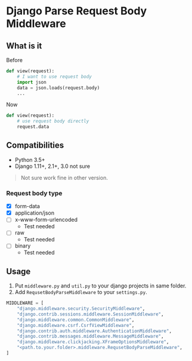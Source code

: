 # Django Parse Request Body Middleware

## What is it

Before

```python
def view(request):
    # I want to use request body
    import json
    data = json.loads(request.body)
    ...
```

Now

```python
def view(request):
    # use request body directly
    request.data
```

## Compatibilities

* Python 3.5+
* Django 1.11+, 2.1+, 3.0 not sure

> Not sure work fine in other version.

### Request body type

* [x] form-data
* [x] application/json
* [ ] x-www-form-urlencoded
  * Test needed
* [ ] raw
  * Test needed
* [ ] binary
  * Test needed

## Usage

1. Put `middleware.py` and `util.py` to your django projects in same folder.
2. Add `RequsetBodyParseMiddleware` to your `settings.py`.

```python
MIDDLEWARE = [
    "django.middleware.security.SecurityMiddleware",
    "django.contrib.sessions.middleware.SessionMiddleware",
    "django.middleware.common.CommonMiddleware",
    "django.middleware.csrf.CsrfViewMiddleware",
    "django.contrib.auth.middleware.AuthenticationMiddleware",
    "django.contrib.messages.middleware.MessageMiddleware",
    "django.middleware.clickjacking.XFrameOptionsMiddleware",
    "<path.to.your.folder>.middleware.RequsetBodyParseMiddleware",
]
```
